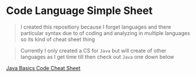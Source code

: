 # Code Language Simple Sheet
> I created this repositiory because I forget languages and there particular syntax due to of coding and analyzing in multiple languages so its kind of cheat sheet thing

> Currently I only created a CS for `Java` but will create of other languages as I get time till then check out `Java` one down below


 [Java Basics Code Cheat Sheet](https://github.com/root-tanishq/CLSS/blob/main/JavaBasicCodeSheet.md)
